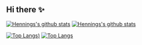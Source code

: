 ## Hi there ✨

[![Hennings's github stats](https://github-readme-stats.vercel.app/api?username=hcnp&count_private=true&show_icons=true&theme=dark#gh-dark-mode-only)](https://github.com/hcnp)
[![Hennings's github stats](https://github-readme-stats.vercel.app/api?username=hcnp&count_private=true&show_icons=true&theme=default#gh-light-mode-only)](https://github.com/hcnp)

[![Top Langs](https://github-readme-stats.vercel.app/api/top-langs/?username=hcnp&theme=dark#gh-dark-mode-only))](https://github.com/hcnp)
[![Top Langs](https://github-readme-stats.vercel.app/api/top-langs/?username=hcnp&theme=default#gh-light-mode-only)](https://github.com/hcnp)

<!--
**hcnp/hcnp** is a ✨ _special_ ✨ repository because its `README.md` (this file) appears on your GitHub profile.

Here are some ideas to get you started:

- 🔭 I’m currently working on ...
- 🌱 I’m currently learning ...
- 👯 I’m looking to collaborate on ...
- 🤔 I’m looking for help with ...
- 💬 Ask me about ...
- 📫 How to reach me: ...
- 😄 Pronouns: ...
- ⚡ Fun fact: ...
-->
